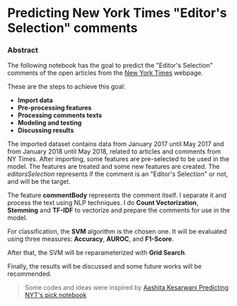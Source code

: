 # Predicting New York Times "Editor's Selection" comments

### Abstract

The following notebook has the goal to predict the "Editor's Selection" comments of the open articles from the [New York Times](https://www.nytimes.com/) webpage.

These are the steps to achieve this goal:
- **Import data**
- **Pre-processing features**
- **Processing comments texts**
- **Modeling and testing**
- **Discussing results**

The imported dataset contains data from January 2017 until May 2017 and from January 2018 until May 2018, related to articles and comments from NY Times. After importing, some features are pre-selected to be used in the model. The features are treated and some new features are created. The *editorsSelection* represents if the comment is an "Editor's Selection" or not, and will be the target.

The feature **commentBody** represents the comment itself. I separate it and process the text using NLP techniques. I do **Count Vectorization**, **Stemming** and **TF-IDF** to vectorize and prepare the comments for use in the model.

For classification, the **SVM** algorithm is the chosen one. It will be evaluated using three measures: **Accuracy**, **AUROC**, and **F1-Score**.

After that, the SVM will be reparameterized with **Grid Search**.

Finally, the results will be discussed and some future works will be recommended.

>Some codes and ideas were inspired by [Aashita Kesarwani Predicting NYT's pick notebook](https://www.kaggle.com/aashita/predicting-nyt-s-pick/notebook)